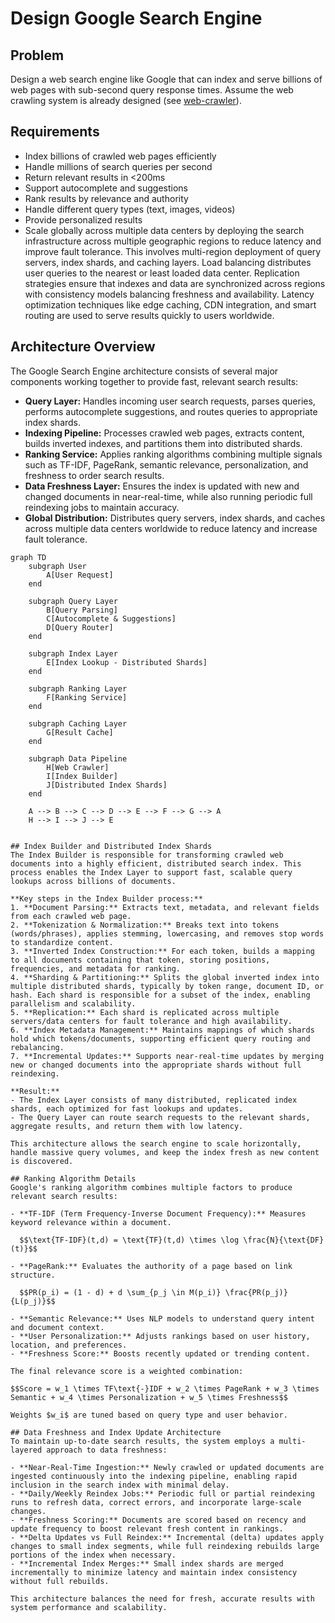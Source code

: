 # Design Google Search Engine

## Problem
Design a web search engine like Google that can index and serve billions of web pages with sub-second query response times. Assume the web crawling system is already designed (see [web-crawler](../web-crawler/web-crawler.md)).

## Requirements
- Index billions of crawled web pages efficiently
- Handle millions of search queries per second
- Return relevant results in <200ms
- Support autocomplete and suggestions
- Rank results by relevance and authority
- Handle different query types (text, images, videos)
- Provide personalized results
- Scale globally across multiple data centers by deploying the search infrastructure across multiple geographic regions to reduce latency and improve fault tolerance. This involves multi-region deployment of query servers, index shards, and caching layers. Load balancing distributes user queries to the nearest or least loaded data center. Replication strategies ensure that indexes and data are synchronized across regions with consistency models balancing freshness and availability. Latency optimization techniques like edge caching, CDN integration, and smart routing are used to serve results quickly to users worldwide.

## Architecture Overview
The Google Search Engine architecture consists of several major components working together to provide fast, relevant search results:

- **Query Layer:** Handles incoming user search requests, parses queries, performs autocomplete suggestions, and routes queries to appropriate index shards.
- **Indexing Pipeline:** Processes crawled web pages, extracts content, builds inverted indexes, and partitions them into distributed shards.
- **Ranking Service:** Applies ranking algorithms combining multiple signals such as TF-IDF, PageRank, semantic relevance, personalization, and freshness to order search results.
- **Data Freshness Layer:** Ensures the index is updated with new and changed documents in near-real-time, while also running periodic full reindexing jobs to maintain accuracy.
- **Global Distribution:** Distributes query servers, index shards, and caches across multiple data centers worldwide to reduce latency and increase fault tolerance.

```mermaid
graph TD
    subgraph User
        A[User Request]
    end

    subgraph Query Layer
        B[Query Parsing]
        C[Autocomplete & Suggestions]
        D[Query Router]
    end

    subgraph Index Layer
        E[Index Lookup - Distributed Shards]
    end

    subgraph Ranking Layer
        F[Ranking Service]
    end

    subgraph Caching Layer
        G[Result Cache]
    end

    subgraph Data Pipeline
        H[Web Crawler]
        I[Index Builder]
        J[Distributed Index Shards]
    end

    A --> B --> C --> D --> E --> F --> G --> A
    H --> I --> J --> E
```
```

## Index Builder and Distributed Index Shards
The Index Builder is responsible for transforming crawled web documents into a highly efficient, distributed search index. This process enables the Index Layer to support fast, scalable query lookups across billions of documents.

**Key steps in the Index Builder process:**
1. **Document Parsing:** Extracts text, metadata, and relevant fields from each crawled web page.
2. **Tokenization & Normalization:** Breaks text into tokens (words/phrases), applies stemming, lowercasing, and removes stop words to standardize content.
3. **Inverted Index Construction:** For each token, builds a mapping to all documents containing that token, storing positions, frequencies, and metadata for ranking.
4. **Sharding & Partitioning:** Splits the global inverted index into multiple distributed shards, typically by token range, document ID, or hash. Each shard is responsible for a subset of the index, enabling parallelism and scalability.
5. **Replication:** Each shard is replicated across multiple servers/data centers for fault tolerance and high availability.
6. **Index Metadata Management:** Maintains mappings of which shards hold which tokens/documents, supporting efficient query routing and rebalancing.
7. **Incremental Updates:** Supports near-real-time updates by merging new or changed documents into the appropriate shards without full reindexing.

**Result:**
- The Index Layer consists of many distributed, replicated index shards, each optimized for fast lookups and updates.
- The Query Layer can route search requests to the relevant shards, aggregate results, and return them with low latency.

This architecture allows the search engine to scale horizontally, handle massive query volumes, and keep the index fresh as new content is discovered.

## Ranking Algorithm Details
Google's ranking algorithm combines multiple factors to produce relevant search results:

- **TF-IDF (Term Frequency-Inverse Document Frequency):** Measures keyword relevance within a document.
  
  $$\text{TF-IDF}(t,d) = \text{TF}(t,d) \times \log \frac{N}{\text{DF}(t)}$$

- **PageRank:** Evaluates the authority of a page based on link structure.

  $$PR(p_i) = (1 - d) + d \sum_{p_j \in M(p_i)} \frac{PR(p_j)}{L(p_j)}$$

- **Semantic Relevance:** Uses NLP models to understand query intent and document context.
- **User Personalization:** Adjusts rankings based on user history, location, and preferences.
- **Freshness Score:** Boosts recently updated or trending content.

The final relevance score is a weighted combination:

$$Score = w_1 \times TF\text{-}IDF + w_2 \times PageRank + w_3 \times Semantic + w_4 \times Personalization + w_5 \times Freshness$$

Weights $w_i$ are tuned based on query type and user behavior.

## Data Freshness and Index Update Architecture
To maintain up-to-date search results, the system employs a multi-layered approach to data freshness:

- **Near-Real-Time Ingestion:** Newly crawled or updated documents are ingested continuously into the indexing pipeline, enabling rapid inclusion in the search index with minimal delay.
- **Daily/Weekly Reindex Jobs:** Periodic full or partial reindexing runs to refresh data, correct errors, and incorporate large-scale changes.
- **Freshness Scoring:** Documents are scored based on recency and update frequency to boost relevant fresh content in rankings.
- **Delta Updates vs Full Reindex:** Incremental (delta) updates apply changes to small index segments, while full reindexing rebuilds large portions of the index when necessary.
- **Incremental Index Merges:** Small index shards are merged incrementally to minimize latency and maintain index consistency without full rebuilds.

This architecture balances the need for fresh, accurate results with system performance and scalability.
